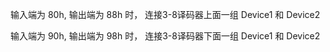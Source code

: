 输入端为 80h, 输出端为 88h 时， 连接3-8译码器上面一组 Device1 和 Device2

输入端为 90h, 输出端为 98h 时， 连接3-8译码器下面一组 Device1 和 Device2

